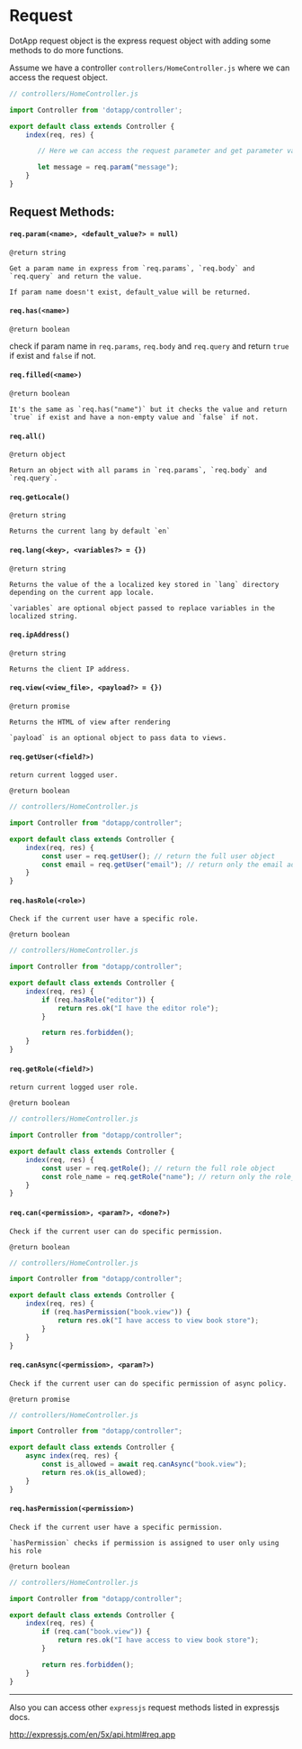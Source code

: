 # Request

DotApp request object is the express request object with adding some methods to do more functions.

Assume we have a controller `controllers/HomeController.js` where we can access the request object.

``` javascript
// controllers/HomeController.js

import Controller from 'dotapp/controller';

export default class extends Controller {
    index(req, res) {

       // Here we can access the request parameter and get parameter value from url

       let message = req.param("message");
    }
}
```

## Request Methods:

#### `req.param(<name>, <default_value?> = null)`

    @return string

    Get a param name in express from `req.params`, `req.body` and `req.query` and return the value.

    If param name doesn't exist, default_value will be returned.

#### `req.has(<name>)`

    @return boolean

   check if param name in `req.params`, `req.body` and `req.query` and return `true` if exist and `false` if not.

#### `req.filled(<name>)`

    @return boolean

    It's the same as `req.has("name")` but it checks the value and return `true` if exist and have a non-empty value and `false` if not.

#### `req.all()`

    @return object

    Return an object with all params in `req.params`, `req.body` and `req.query`.

#### `req.getLocale()`

    @return string

    Returns the current lang by default `en`

#### `req.lang(<key>, <variables?> = {})`

    @return string

    Returns the value of the a localized key stored in `lang` directory depending on the current app locale.

    `variables` are optional object passed to replace variables in the localized string.

#### `req.ipAddress()`

    @return string

    Returns the client IP address.


#### `req.view(<view_file>, <payload?> = {})`

    @return promise

    Returns the HTML of view after rendering

    `payload` is an optional object to pass data to views.


#### `req.getUser(<field?>)`

    return current logged user.

    @return boolean

```javascript
// controllers/HomeController.js

import Controller from "dotapp/controller";

export default class extends Controller {
    index(req, res) {
        const user = req.getUser(); // return the full user object
        const email = req.getUser("email"); // return only the email address
    }
}
```

#### `req.hasRole(<role>)`

    Check if the current user have a specific role.

    @return boolean

```javascript
// controllers/HomeController.js

import Controller from "dotapp/controller";

export default class extends Controller {
    index(req, res) {
        if (req.hasRole("editor")) {
            return res.ok("I have the editor role");
        }

        return res.forbidden();
    }
}
```

#### `req.getRole(<field?>)`

    return current logged user role.

    @return boolean

``` javascript
// controllers/HomeController.js

import Controller from "dotapp/controller";

export default class extends Controller {
    index(req, res) {
        const user = req.getRole(); // return the full role object
        const role_name = req.getRole("name"); // return only the role_name
    }
}
```

#### `req.can(<permission>, <param?>, <done?>)`

    Check if the current user can do specific permission.

    @return boolean

```javascript
// controllers/HomeController.js

import Controller from "dotapp/controller";

export default class extends Controller {
    index(req, res) {
        if (req.hasPermission("book.view")) {
            return res.ok("I have access to view book store");
        }
    }
}
```

#### `req.canAsync(<permission>, <param?>)`

    Check if the current user can do specific permission of async policy.

    @return promise

```javascript
// controllers/HomeController.js

import Controller from "dotapp/controller";

export default class extends Controller {
    async index(req, res) {
        const is_allowed = await req.canAsync("book.view");
        return res.ok(is_allowed);
    }
}
```

#### `req.hasPermission(<permission>)`

    Check if the current user have a specific permission.

    `hasPermission` checks if permission is assigned to user only using his role

    @return boolean

```javascript
// controllers/HomeController.js

import Controller from "dotapp/controller";

export default class extends Controller {
    index(req, res) {
        if (req.can("book.view")) {
            return res.ok("I have access to view book store");
        }

        return res.forbidden();
    }
}
```


---

Also you can access other `expressjs` request methods listed in expressjs docs.

http://expressjs.com/en/5x/api.html#req.app
